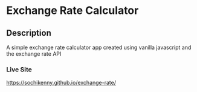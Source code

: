 # Exchange Rate Calculator


## Description

A simple exchange rate calculator app created using vanilla javascript and the exchange rate API


### Live Site 

https://sochikenny.github.io/exchange-rate/
